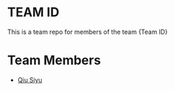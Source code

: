# TEAM ID
This is a team repo for members of the team {Team ID}

# Team Members
* [Qiu Siyu](members/qiuSiyu.md)
